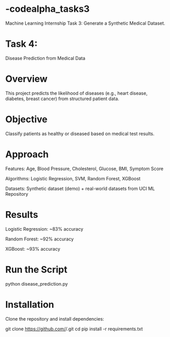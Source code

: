 # -codealpha_tasks3
Machine Learning Internship Task 3:  Generate a Synthetic Medical Dataset.

# Task 4: 
Disease Prediction from Medical Data

# Overview

This project predicts the likelihood of diseases (e.g., heart disease, diabetes, breast cancer) from structured patient data.

# Objective

Classify patients as healthy or diseased based on medical test results.

# Approach

Features: Age, Blood Pressure, Cholesterol, Glucose, BMI, Symptom Score

Algorithms: Logistic Regression, SVM, Random Forest, XGBoost

Datasets: Synthetic dataset (demo) + real-world datasets from UCI ML Repository

# Results

Logistic Regression: ~83% accuracy

Random Forest: ~92% accuracy

XGBoost: ~93% accuracy

# Run the Script
python disease_prediction.py

# Installation

Clone the repository and install dependencies:

git clone https://github.com/<your-username>/<repo-name>.git
cd <repo-name>
pip install -r requirements.txt

